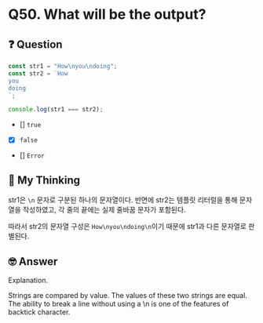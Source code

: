 # Q50. What will be the output?

## ❓ Question

```js
const str1 = "How\nyou\ndoing";
const str2 = `How
you
doing
`;

console.log(str1 === str2);
```

- [] `true`
- [x] `false`
- [] `Error`

## 🤔 My Thinking

str1은 `\n` 문자로 구분된 하나의 문자열이다. 반면에 str2는 템플릿 리터럴을 통해 문자열을 작성하였고, 각 줄의 끝에는 실제 줄바꿈 문자가 포함된다.

따라서 str2의 문자열 구성은 `How\nyou\ndoing\n`이기 때문에 str1과 다른 문자열로 판별된다.

## 🤓 Answer

Explanation.

Strings are compared by value. The values ​​of these two strings are equal.
The ability to break a line without using a \n is one of the features of backtick character.
